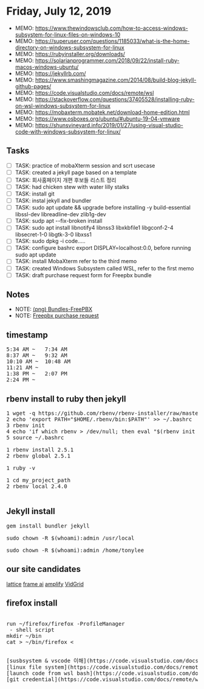 # Friday, July 12, 2019
- MEMO: https://www.thewindowsclub.com/how-to-access-windows-subsystem-for-linux-files-on-windows-10
- MEMO: https://superuser.com/questions/1185033/what-is-the-home-directory-on-windows-subsystem-for-linux
- MEMO: https://rubyinstaller.org/downloads/
- MEMO: https://solarianprogrammer.com/2018/09/22/install-ruby-macos-windows-ubuntu/
- MEMO: https://jekyllrb.com/
- MEMO: https://www.smashingmagazine.com/2014/08/build-blog-jekyll-github-pages/ 
- MEMO: https://code.visualstudio.com/docs/remote/wsl
- MEMO: https://stackoverflow.com/questions/37405528/installing-ruby-on-wsl-windows-subsystem-for-linux
- MEMO: https://mobaxterm.mobatek.net/download-home-edition.html
- MEMO: https://www.osboxes.org/ubuntu/#ubuntu-19-04-vmware
- MEMO: https://shunsvineyard.info/2019/01/27/using-visual-studio-code-with-windows-subsystem-for-linux/

## Tasks
- [ ] TASK: practice of mobaXterm session and scrt usecase
- [ ] TASK: created a jekyll page based on a template
- [ ] TASK: 회사홈페이지 개편 후보들 리스트 정리
- [ ] TASK: had chicken stew with water lilly stalks
- [ ] TASK: install git
- [ ] TASK: instal jekyll and bundler
- [ ] TASK: sudo apt update && upgrade before installing -y build-essential libssl-dev libreadline-dev zlib1g-dev
- [ ] TASK: sudp apt --fix-broken install
- [ ] TASK: sudo apt install libnotify4 libnss3 libxkbfile1 libgconf-2-4 libsecret-1-0 libgtk-3-0 libxss1
- [ ] TASK: sudo dpkg -i code.....
- [ ] TASK: configure bashrc export DISPLAY=localhost:0.0, before running sudo apt update
- [ ] TASK: install MobaXterm refer to the third memo
- [ ] TASK: created Windows Subsystem called WSL, refer to the first memo
- [ ] TASK: draft purchase request form for Freepbx bundle

## Notes
- NOTE: [(png) Bundles-FreePBX](./12/Bundles-FreePBX.png)
- NOTE: [Freepbx purchase request](./12/Freepbx_purchase_request.md)

## timestamp
<pre>
5:34 AM ~   7:34 AM
8:37 AM ~   9:32 AM
10:10 AM ~  10:48 AM
11:21 AM ~  
1:38 PM ~   2:07 PM
2:24 PM ~   
</pre>

## rbenv install to ruby then jekyll
<pre>
1 wget -q https://github.com/rbenv/rbenv-installer/raw/master/bin/rbenv-installer -O- | bash
2 echo 'export PATH="$HOME/.rbenv/bin:$PATH"' >> ~/.bashrc
3 rbenv init
4 echo 'if which rbenv > /dev/null; then eval "$(rbenv init -)"; fi' >> ~/.bashrc
5 source ~/.bashrc

1 rbenv install 2.5.1
2 rbenv global 2.5.1

1 ruby -v

1 cd my_project_path
2 rbenv local 2.4.0

</pre>

## Jekyll install

<pre>
gem install bundler jekyll

sudo chown -R $(whoami):admin /usr/local

sudo chown -R $(whoami):admin /home/tonylee
</pre>

## our site candidates
[lattice](https://lattice.com/)
[frame ai](https://frame.ai/)
[amplify](https://aws-amplify.github.io/)
[VidGrid](https://www.vidgrid.com/)

## firefox install
<pre>

run ~/firefox/firefox -ProfileManager
 - shell script
mkdir ~/bin
cat > ~/bin/firefox <<END
#!/bin/bash

exec "\$HOME/firefox/firefox" -P mozilla-build "\$@"
END
chmod 755 ~/bin/firefox

</pre>
<pre>
[susbsystem & vscode 이해](https://code.visualstudio.com/docs/remote/wsl)
[linux file system](https://code.visualstudio.com/docs/remote/wslhttps://dev.to/micahshute/setting-up-windows-subsytem-for-linux-3b7n)
[launch code from wsl bash](https://code.visualstudio.com/docs/remote/wslhttps://dev.to/micahshute/setting-up-windows-subsytem-for-linux-3b7nhttps://stackoverflow.com/questions/43640023/launch-vs-code-from-wsl-bash)
[git credential](https://code.visualstudio.com/docs/remote/wslhttps://dev.to/micahshute/setting-up-windows-subsytem-for-linux-3b7nhttps://stackoverflow.com/questions/43640023/launch-vs-code-from-wsl-bashhttps://stackoverflow.com/questions/46645843/where-to-store-the-personal-access-token-from-github)

</pre>
